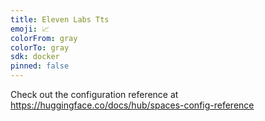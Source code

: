 ```yaml
---
title: Eleven Labs Tts
emoji: 📈
colorFrom: gray
colorTo: gray
sdk: docker
pinned: false
---
```


Check out the configuration reference at https://huggingface.co/docs/hub/spaces-config-reference
